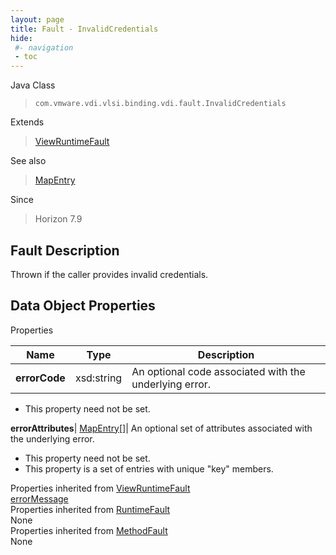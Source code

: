 ```yaml
---
layout: page
title: Fault - InvalidCredentials
hide:
 #- navigation
 - toc
---
```






Java Class  
> `com.vmware.vdi.vlsi.binding.vdi.fault.InvalidCredentials`

Extends  
> [ViewRuntimeFault](vdi.fault.ViewRuntimeFault.md)

See also  
> [MapEntry](vdi.util.MapEntry.md)

Since  
> Horizon 7.9


## Fault Description 

Thrown if the caller provides invalid credentials. 

## Data Object Properties

Properties

Name |  Type |  Description   
---|---|---  
**errorCode**|  xsd:string|  An optional code associated with the underlying error.   


 * This property need not be set.

  
**errorAttributes**| [MapEntry[]](vdi.util.MapEntry.md)|  An optional set of attributes associated with the underlying error.   


 * This property need not be set.
  * This property is a set of entries with unique "key" members.

  
Properties inherited from [ViewRuntimeFault](vdi.fault.ViewRuntimeFault.md)  
[errorMessage](vdi.fault.ViewRuntimeFault.md#errorMessage)  
Properties inherited from [RuntimeFault](vmodl.RuntimeFault.md)  
None  
Properties inherited from [MethodFault](vmodl.MethodFault.md)  
None  
  
  
   
  
  
